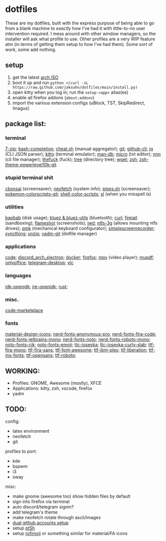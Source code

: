 # dotfiles


These are my dotfiles, built with the express purpose of being able to go from a blank machine to *exactly* how I've had it with little-to-no user intervention required. I mess around with other window managers, so the installer will ask what profile to use. Other profiles are a very WIP feature atm (in terms of getting them setup to how I've had them). Some sort of work, some add nothing.

## setup

1. get the latest [arch ISO](https://archlinux.org/download/)
2. boot it up and run `python <(curl -sL https://raw.github.com/jaksuhn/dotfiles/main/install.py)`
3. open kitty when you log in; run the `setup-<app>` alias(es)
4. enable all firefox addons (`about:addons`)
5. import the various extension configs (uBlock, TST, SkipRedirect, Imagus)


## package list:

### terminal

[7-zip](https://www.7-zip.org/);
[bash-completion](https://github.com/scop/bash-completion);
[cheat.sh](https://cheat.sh/) (manual aggregator);
[git](https://git-scm.com/);
[github-cli](https://github.com/cli/cli);
[jq](https://stedolan.github.io/jq/) (CLI JSON parser);
[kitty](https://github.com/kovidgoyal/kitty) (terminal emulator);
[man-db](https://www.nongnu.org/man-db/);
[micro](https://micro-editor.github.io/) (txt editor);
[nnn](https://github.com/jarun/nnn) (cli file manager);
[thefuck](https://github.com/nvbn/thefuck) (fuck);
[tree](http://mama.indstate.edu/users/ice/tree/) (directory tree);
[wget](https://www.gnu.org/software/wget/wget.html);
[zsh](https://www.zsh.org/);
[zsh-theme-powerlevel10k-git](https://github.com/romkatv/powerlevel10k)

### stupid terminal shit

[cbonsai](https://gitlab.com/jallbrit/cbonsai) (screensaver);
[neofetch](https://github.com/dylanaraps/neofetch) (system info);
[pipes.sh](https://github.com/pipeseroni/pipes.sh) (screensaver);
[pokemon-colorscripts-git](https://gitlab.com/phoneybadger/pokemon-colorscripts);
[shell-color-scripts](https://gitlab.com/dwt1/shell-color-scripts);
[sl](http://www.tkl.iis.u-tokyo.ac.jp/~toyoda/index_e.html) (when you misspell *ls*)

### utilities

[baobab](https://wiki.gnome.org/Apps/DiskUsageAnalyzer) (disk usage);
[bluez & bluez-utils](https://github.com/bluez/bluez) (bluetooth);
[curl](https://curl.se/);
[firejail](https://github.com/netblue30/firejail) (sandboxing);
[flameshot](https://github.com/flameshot-org/flameshot) (screenshots);
[iwd](https://git.kernel.org/cgit/network/wireless/iwd.git/);
[ntfs-3g](https://github.com/tuxera/ntfs-3g) (allows mounting ntfs drives);
[qmk](https://github.com/qmk/qmk_cli) (mechanical keyboard configurator);
[simplescreenrecorder](https://www.maartenbaert.be/simplescreenrecorder/);
[syncthing](https://syncthing.net/);
[unzip](http://infozip.sourceforge.net/UnZip.html);
[yadm-git](https://github.com/TheLocehiliosan/yadm) (dotfile manager)

### applications

[code](https://github.com/microsoft/vscode);
[discord_arch_electron](https://discordapp.com/);
[docker](https://www.docker.com/);
[firefox](https://www.mozilla.org/firefox/);
[mpv](https://github.com/mpv-player/mpv) (video player);
[mupdf](https://mupdf.com/);
[onlyoffice](https://www.onlyoffice.com/);
[telegram-desktop](https://desktop.telegram.org/);
[vlc](https://www.videolan.org/vlc/)

### languages

[jdk-openjdk](https://openjdk.java.net/);
[jre-openjdk](https://openjdk.java.net/);
[rust](https://www.rust-lang.org/);

### misc.

[code-marketplace](https://marketplace.visualstudio.com/vscode)

### fonts

[material-design-icons](https://github.com/Templarian/MaterialDesign-Font/);
[nerd-fonts-anonymous-pro](https://github.com/ryanoasis/nerd-fonts);
[nerd-fonts-fira-code](https://github.com/ryanoasis/nerd-fonts);
[nerd-fonts-jetbrains-mono](https://github.com/ryanoasis/nerd-fonts);
[nerd-fonts-noto](https://github.com/ryanoasis/nerd-fonts);
[nerd-fonts-roboto-mono](https://github.com/ryanoasis/nerd-fonts);
[noto-fonts-cjk](https://www.google.com/get/noto/);
[noto-fonts-emoji](https://www.google.com/get/noto/);
[ttc-iosevka](https://typeof.net/Iosevka/);
[ttc-iosevka-curly-slab](https://typeof.net/Iosevka/);
[ttf-fira-mono](https://github.com/mozilla/Fira);
[ttf-fira-sans](https://github.com/mozilla/Fira);
[ttf-font-awesome](https://fontawesome.com/);
[ttf-ibm-plex](https://github.com/IBM/plex);
[ttf-liberation](https://github.com/liberationfonts/liberation-fonts);
[ttf-ms-fonts](http://corefonts.sourceforge.net/);
[ttf-opensans](https://fonts.google.com/specimen/Open+Sans);
[ttf-roboto](https://material.google.com/style/typography.html);


## WORKING:

- Profiles: GNOME, Awesome (mostly), XFCE
- Applications: kitty, zsh, vscode, firefox
- yadm

## TODO:

config:

- latex environment
- neofetch
- git

profiles to port:

- kde
- bspwm
- i3
- sway

misc:

- make gnome (awesome too) show hidden files by default
- sign into firefox via terminal
- auto discord/telegram signin?
- add telegram's theme
- make neofetch rotate through ascii/images
- [dual github accounts setup](https://stackoverflow.com/questions/62625513/can-i-log-in-two-different-github-account-in-vscode)
- setup [ptSh](https://github.com/jszczerbinsky/ptSh)
- setup [rofimoji](https://github.com/fdw/rofimoji) or something similar for material/FA icons
